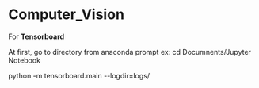 # Computer_Vision


For **Tensorboard**

At first, go to directory from anaconda prompt
ex: cd Documnents/Jupyter Notebook

python -m tensorboard.main --logdir=logs/
